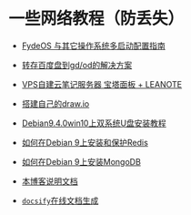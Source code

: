 # 一些网络教程（防丢失）

* [FydeOS 与其它操作系统多启动配置指南](https://faq.fydeos.com/recipes/dual-boot/)
* [转存百度盘到gd/od的解决方案](https://telegra.ph/Fuck-PanBaidu-02-19)
* [VPS自建云笔记服务器 宝塔面板 + LEANOTE](https://www.zhujibiji.com/2018/06/vps-build-notes-server-pagoda-panel-leanote/)
* [搭建自己的draw.io](http://elkpi.com/topics/establish_draw-io.html)
* [Debian9.4.0win10上双系统U盘安装教程](https://blog.csdn.net/u010590568/article/details/80789002)
* [如何在Debian 9上安装和保护Redis](https://www.howtoing.com/how-to-install-and-secure-redis-on-debian-9)
* [如何在Debian 9上安装MongoDB](https://www.howtoing.com/how-to-install-mongodb-on-debian-9)
* [本博客说明文档](https://handsome.ihewro.com/#/start)
* [`docsify`在线文档生成](https://docsify.js.org/#/zh-cn/)